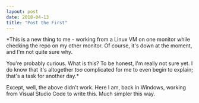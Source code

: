 ```yaml
---
layout: post
date: 2018-04-13
title: "Post the First"
---
```


*This is a new thing to me - working from a Linux VM on one monitor while checking the repo on my other monitor.  Of course, it's down at the moment, and I'm not quite sure why.

You're probably curious.  What is this?  To be honest, I'm really not sure yet.  I do know that it's altogether _too_ complicated for me to even begin to explain; that's a task for another day.*

Except, well, the above didn't work.  Here I am, back in Windows, working from Visual Studio Code to write this.  Much simpler this way.